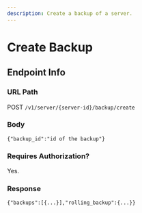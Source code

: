 ```yaml
---
description: Create a backup of a server.
---
```


# Create Backup

## Endpoint Info

### URL Path

POST `/v1/server/{server-id}/backup/create`

### Body

`{"backup_id":"id of the backup"}`

### Requires Authorization?

Yes.

### Response

`{"backups":[{...}],"rolling_backup":{...}}`

